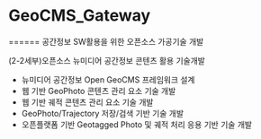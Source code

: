 # GeoCMS_Gateway
======
공간정보 SW활용을 위한 오픈소스 가공기술 개발

(2-2세부)오픈소스 뉴미디어 공간정보 콘텐츠 활용 기술개발

  - 뉴미디어 공간정보 Open GeoCMS 프레임워크 설계
  - 웹 기반 GeoPhoto 콘텐츠 관리 요소 기술 개발
  - 웹 기반 궤적 콘텐츠 관리 요소 기술 개발
  - GeoPhoto/Trajectory 저장/검색 기반 기술 개발
  - 오픈플랫폼 기반 Geotagged Photo 및 궤적 처리 응용 기반 기술 개발

